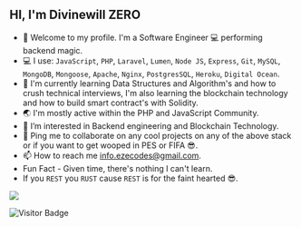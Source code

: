 ## HI, I'm Divinewill ZERO
- 👋 Welcome to my profile. I'm a Software Engineer 💻 performing backend magic.
- 💻 I use: `JavaScript`, `PHP`, `Laravel`, `Lumen`, `Node JS`, `Express`, `Git`, `MySQL`, `MongoDB`, `Mongoose`, `Apache`, `Nginx`, `PostgresSQL`, `Heroku`, `Digital Ocean`.
- 🔋 I'm currently learning Data Structures and Algorithm's and how to crush technical interviews, I'm also learning the blockchain technology and how to build smart contract's with Solidity.
- 🌏 I'm mostly active within the PHP and JavaScript Community.
- 👀 I’m interested in Backend engineering and Blockchain Technology.
- 🤝 Ping me to collaborate on any cool projects on any of the above stack or if you want to get wooped in PES or FIFA 😎.
- 📫 How to reach me info.ezecodes@gmail.com.
- Fun Fact - Given time, there's nothing I can't learn.
- If you `REST` you `RUST` cause `REST` is for the faint hearted 😎.

<!--<img align="center" src="https://github-readme-stats.vercel.app/api/wakatime?username=codewithdiv&theme=algolia&count_private=true&line_height=27&langs_count=7">-->

  <img align="center" src="https://github-readme-stats.vercel.app/api?username=codewithdiv&show_icons=true&theme=algolia&count_private=true&line_height=27">
<p align='center'>
    
<!-- ![Top Langs](https://github-readme-stats.vercel.app/api/top-langs/?username=codewithdiv&theme=algolia) -->
    
    
![Visitor Badge](https://visitor-badge.laobi.icu/badge?page_id=codewithdiv)
</p>

<!---
codewithdiv/codewithdiv is a ✨ special ✨ repository because its `README.md` (this file) appears on your GitHub profile.
You can click the Preview link to take a look at your changes.
--->
